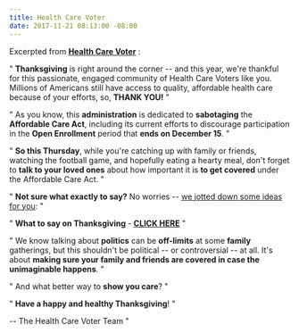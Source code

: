 ```yaml
---
title: Health Care Voter
date: 2017-11-21 08:13:00 -08:00
---
```


Excerpted from [**Health Care Voter**](https://www.healthcare.gov/) :

"  **Thanksgiving** is right around the corner -- and this year, we're thankful for this passionate, engaged community of Health Care Voters like you. Millions of Americans still have access to quality, affordable health care because of your efforts, so, **THANK YOU!**  "

"  As you know, this **administration** is dedicated to **sabotaging** the **Affordable Care Act**, including its current efforts to discourage participation in the **Open Enrollment** period that **ends on December 15**.  "

"  **So this Thursday**, while you're catching up with family or friends, watching the football game, and hopefully eating a hearty meal, don't forget to **talk to your loved ones** about how important it is **to get covered** under the Affordable Care Act.  "

"  **Not sure what exactly to say?** No worries -- [we jotted down some ideas for you](https://www.facebook.com/sharer/sharer.php?u=https%3A//www.facebook.com/healthcarevoter/photos/a.1951528471789314.1073741828.1934191280189700/2020366218238872/?type=3):  "

"  **What to say on Thanksgiving** - [**CLICK HERE**](https://www.facebook.com/sharer/sharer.php?u=https%3A//www.facebook.com/healthcarevoter/photos/a.1951528471789314.1073741828.1934191280189700/2020366218238872/?type=3)   "

"  We know talking about **politics** can be **off-limits** at some **family** gatherings, but this shouldn't be political -- or controversial -- at all. It's about **making sure your family and friends are covered in case the unimaginable happens**.  "

"  And what better way to **show you care**?  "

"  **Have a happy and healthy Thanksgiving**!  "

-- The Health Care Voter Team  "